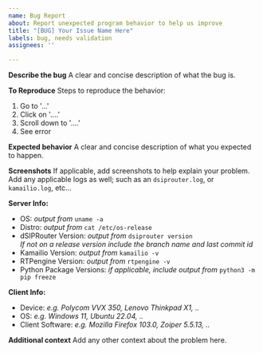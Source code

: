 ```yaml
---
name: Bug Report
about: Report unexpected program behavior to help us improve
title: "[BUG] Your Issue Name Here"
labels: bug, needs validation
assignees: ''

---
```


**Describe the bug**
A clear and concise description of what the bug is.

**To Reproduce**
Steps to reproduce the behavior:
1. Go to '...'
2. Click on '....'
3. Scroll down to '....'
4. See error

**Expected behavior**
A clear and concise description of what you expected to happen.

**Screenshots**
If applicable, add screenshots to help explain your problem.  
Add any applicable logs as well; such as an `dsiprouter.log`, or `kamailio.log`, etc...

**Server Info:**
 - OS: *output from* `uname -a`
 - Distro: *output from* `cat /etc/os-release`
 - dSIPRouter Version: *output from* `dsiprouter version`  
*If not on a release version include the branch name and last commit id*
 - Kamailio Version: *output from* `kamailio -v`
 - RTPengine Version: *output from* `rtpengine -v`
 - Python Package Versions: *if applicable, include output from* `python3 -m pip freeze`

**Client Info:**
 - Device: *e.g. Polycom VVX 350, Lenovo Thinkpad X1, ..*
 - OS: *e.g. Windows 11, Ubuntu 22.04, ..*
 - Client Software: *e.g. Mozilla Firefox 103.0, Zoiper 5.5.13, ..*

**Additional context**
Add any other context about the problem here.
